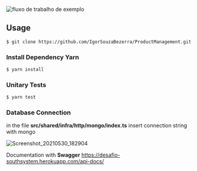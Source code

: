 ![fluxo de trabalho de exemplo](https://github.com/IgorSouzaBezerra/ProductManagement/actions/workflows/main.yml/badge.svg)

## Usage

```bash
$ git clone https://github.com/IgorSouzaBezerra/ProductManagement.git
```

### Install Dependency Yarn
```bash
$ yarn install
```

### Unitary Tests

```bash
$ yarn test
```

### Database Connection

in the file 
**src/shared/infra/http/mongo/index.ts**
insert connection string with mongo

![Screenshot_20210530_182904](https://user-images.githubusercontent.com/47788076/120120647-ff635880-c174-11eb-98c4-ec42b4f652f6.png)




Documentation with **Swagger** https://desafio-southsystem.herokuapp.com/api-docs/
